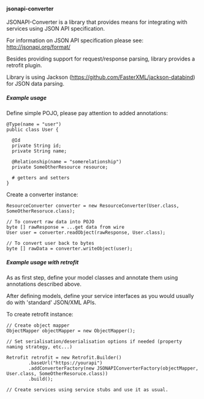#### jsonapi-converter
JSONAPI-Converter is a library that provides means for integrating with services using JSON API specification.

For information on JSON API specification please see: http://jsonapi.org/format/

Besides providing support for request/response parsing, library provides a retrofit plugin.

Library is using Jackson (https://github.com/FasterXML/jackson-databind) for JSON data parsing.

##### Example usage

Define simple POJO, please pay attention to added annotations:

```
@Type(name = "user")
public class User {
  
  @Id
  private String id;
  private String name;
  
  @Relationship(name = "somerelationship")
  private SomeOtherResource resource;
  
  # getters and setters
}
```

Create a converter instance:

```
ResourceConverter converter = new ResourceConverter(User.class, SomeOtherResoruce.class);

// To convert raw data into POJO
byte [] rawResponse = ...get data from wire
User user = converter.readObject(rawResponse, User.class);

// To convert user back to bytes
byte [] rawData = converter.writeObject(user);
```

##### Example usage with retrofit

As as first step, define your model classes and annotate them using annotations described above.

After defining models, define your service interfaces as you would usually do with 'standard' JSON/XML APIs.

To create retrofit instance:

```
// Create object mapper
ObjectMapper objectMapper = new ObjectMapper();

// Set serialisation/deserialisation options if needed (property naming strategy, etc...)

Retrofit retrofit = new Retrofit.Builder()
		.baseUrl("https://yourapi")
		.addConverterFactory(new JSONAPIConverterFactory(objectMapper, User.class, SomeOtherResoruce.class))
		.build();
		
// Create services using service stubs and use it as usual.
```


